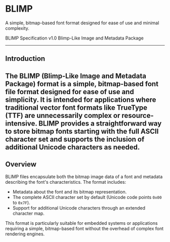 # BLIMP
A simple, bitmap-based font format designed for ease of use and minimal complexity. 

BLIMP Specification v1.0
Blimp-Like Image and Metadata Package


---

## Introduction

The BLIMP (Blimp-Like Image and Metadata Package) format is a simple, bitmap-based font file format designed for ease of use and simplicity. It is intended for applications where traditional vector font formats like TrueType (TTF) are unnecessarily complex or resource-intensive. BLIMP provides a straightforward way to store bitmap fonts starting with the full ASCII character set and supports the inclusion of additional Unicode characters as needed.
---

## Overview

BLIMP files encapsulate both the bitmap image data of a font and metadata describing the font's characteristics. The format includes:

- Metadata about the font and its bitmap representation.
- The complete ASCII character set by default (Unicode code points `0x00` to `0x7F`).
- Support for additional Unicode characters through an extended character map.

This format is particularly suitable for embedded systems or applications requiring a simple, bitmap-based font without the overhead of complex font rendering engines.
